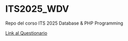 # ITS2025_WDV

Repo del corso ITS 2025 Database &amp; PHP Programming

[Link al Questionario](https://docs.google.com/forms/d/e/1FAIpQLSf7zP_wRdDf7WK_sHgrypbOnfG5TUL4slGkPTCknUREnAv_ng/viewform)

